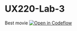 # UX220-Lab-3
Best movie 
[![Open in Codeflow](https://developer.stackblitz.com/img/open_in_codeflow.svg)](https:///pr.new/clara-m00/UX220-Lab-3)

